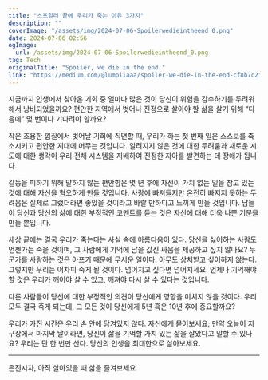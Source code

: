 ```yaml
---
title: "스포일러 끝에 우리가 죽는 이유 3가지"
description: ""
coverImage: "/assets/img/2024-07-06-Spoilerwedieintheend_0.png"
date: 2024-07-06 02:56
ogImage: 
  url: /assets/img/2024-07-06-Spoilerwedieintheend_0.png
tag: Tech
originalTitle: "Spoiler, we die in the end."
link: "https://medium.com/@lumpiiaaa/spoiler-we-die-in-the-end-cf8b7c2f8271"
---
```



지금까지 인생에서 찾아온 기회 중 얼마나 많은 것이 당신이 위험을 감수하기를 두려워해서 낭비되었을까요? 편안한 지역에서 벗어나 진정으로 살아야 할 삶을 살기 위해 “다음에” 몇 번이나 기다려야 할까요?

작은 조용한 껍질에서 벗어날 기회에 직면할 때, 우리가 하는 첫 번째 일은 스스로를 축소시키고 편안한 지대에 머무는 것입니다. 알려지지 않은 것에 대한 두려움과 새로운 시도에 대한 생각이 우리 전체 시스템을 지배하여 진정한 자아를 발견하는 데 장애가 됩니다.

갈등을 피하기 위해 말하지 않는 편안함은 몇 년 후에 자신이 가치 없는 일을 참고 있는 것에 대해 자신을 혐오하게 만들 것입니다. 사랑에 빠져들지만 온전히 빠지지 못하는 두려움은 실제로 그랬더라면 좋았을 것이라고 바랄 만하다고 느끼게 만들 것입니다. 남들이 당신과 당신의 삶에 대한 부정적인 코멘트를 듣는 것은 자신에 대해 더욱 나쁜 기분을 만들 뿐입니다.

<div class="content-ad"></div>

세상 끝에는 결국 우리가 죽는다는 사실 속에 아름다움이 있다. 당신을 싫어하는 사람도 언젠가는 죽을 것이며, 그 사람에게 기억에 남을 값진 싸움을 제공하고 싶지 않나요? 누군가를 사랑하는 것은 아프기 때문에 무서운 일이다. 아무도 상처받고 싶어하지 않는다. 그렇지만 우리는 어차피 죽게 될 것이다. 넘어지고 싶다면 넘어지세요. 언제나 기억해야 할 것은 우리가 깨어야 살 수 있고, 깨져야 다시 살 수 있다는 것입니다.

다른 사람들이 당신에 대한 부정적인 의견이 당신에게 영향을 미치지 않을 것이다. 우리 모두 결국 죽게 되는데, 그 모든 것이 당신에게 5년 혹은 10년 후에 중요할까요?

우리가 가진 시간은 우리 손 안에 담겨있지 않다. 자신에게 묻어보세요; 만약 오늘이 지구상에서 마지막 날이라면, 당신이 삶을 기억할 가치 있는 삶을 살았다고 말할 수 있나요? 우리는 단 한 번만 산다. 당신의 인생을 최대한으로 살아보세요.

***

<div class="content-ad"></div>

은진시자, 아직 살아있을 때 삶을 즐겨보세요.